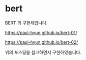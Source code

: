# bert
BERT 의 구현체입니다.

https://paul-hyun.github.io/bert-01/

https://paul-hyun.github.io/bert-02/

위의 포스팅을 참고하면서 구현하였습니다.
